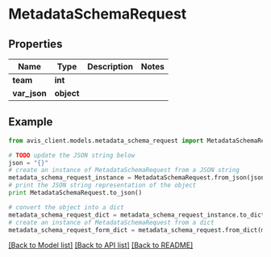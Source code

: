# MetadataSchemaRequest


## Properties

Name | Type | Description | Notes
------------ | ------------- | ------------- | -------------
**team** | **int** |  | 
**var_json** | **object** |  | 

## Example

```python
from avis_client.models.metadata_schema_request import MetadataSchemaRequest

# TODO update the JSON string below
json = "{}"
# create an instance of MetadataSchemaRequest from a JSON string
metadata_schema_request_instance = MetadataSchemaRequest.from_json(json)
# print the JSON string representation of the object
print MetadataSchemaRequest.to_json()

# convert the object into a dict
metadata_schema_request_dict = metadata_schema_request_instance.to_dict()
# create an instance of MetadataSchemaRequest from a dict
metadata_schema_request_form_dict = metadata_schema_request.from_dict(metadata_schema_request_dict)
```
[[Back to Model list]](../README.md#documentation-for-models) [[Back to API list]](../README.md#documentation-for-api-endpoints) [[Back to README]](../README.md)


